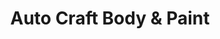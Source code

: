 ---
title: "Auto Craft Body & Paint"
url: /springfield/auto-craft-body-and-paint/
shop: car repair
---